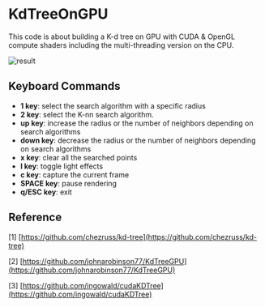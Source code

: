 # KdTreeOnGPU

  This code is about building a K-d tree on GPU with CUDA & OpenGL compute shaders including the multi-threading version on the CPU.
  
![result](https://github.com/emoy-kim/KdTreeOnGPU/assets/17864157/7118b994-769e-4616-ac01-61ff07cb8c84)


## Keyboard Commands
  * **1 key**: select the search algorithm with a specific radius
  * **2 key**: select the K-nn search algorithm.
  * **up key**: increase the radius or the number of neighbors depending on search algorithms
  * **down key**: decrease the radius or the number of neighbors depending on search algorithms
  * **x key**: clear all the searched points
  * **l key**: toggle light effects
  * **c key**: capture the current frame
  * **SPACE key**: pause rendering
  * **q/ESC key**: exit


## Reference

  [1] [https://github.com/chezruss/kd-tree](https://github.com/chezruss/kd-tree)
  
  [2] [https://github.com/johnarobinson77/KdTreeGPU](https://github.com/johnarobinson77/KdTreeGPU)
  
  [3] [https://github.com/ingowald/cudaKDTree](https://github.com/ingowald/cudaKDTree) 
